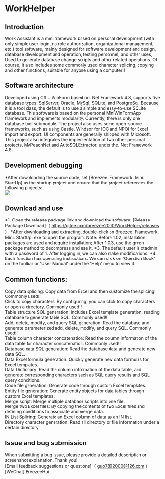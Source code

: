 # WorkHelper

##  Introduction    
Work Assistant is a mini framework based on personal development (with only simple user login, no role authorization, organizational management, etc.) tool software, mainly designed for software development and design, database development and operation, testing personnel, and other uses,
Used to generate database change scripts and other related operations. Of course, it also includes some commonly used character splicing, copying and other functions, suitable for anyone using a computer!!

##  Software architecture    
Developed using C# + WinForm based on. Net Framework 4.8, supports five database types: SqlServer, Oracle, MySql, SQLite, and PostgreSql. Because it is a tool class, the default is to use a simple and easy-to-use SQLite database.
This software is based on the personal MiniWinFormApp framework and implements modularity. Currently, there is only one database tool submodule. The project also uses some open-source frameworks, such as using Castle. Windsor for IOC and NPOI for Excel import and export.
UI components are generally shipped with Microsoft. This project also integrates the implementation of two other personal projects, MyPeachNet and AutoSQLExtractor, under the. Net Framework 4.8.

##  Development debugging    
*After downloading the source code, set [Breezee. Framework. Mini. StartUp] as the startup project and ensure that the project references the following projects:<br>
<img src="Projects that need to be referenced for Mini startup projects. png"/>

##  Download and use    
*1. Open the release package link and download the software:
[Release Package Download]（ https://gitee.com/breezee2000/WorkHelper/releases ）
*After downloading and extracting, double-click on Breezee. Framework. Mini. StartUp. exe to open the program.
Note: Before 1.02, installation packages are used and require installation; After 1.0.3, use the green package method to decompress and use it.
*3. The default user is xtadmin with a password of 1. After logging in, we can also make modifications.
*4. Each function has operating instructions. We can click on 'Question Book' on the toolbar or 'User Manual' under the 'Help' menu to view it.

##  Common functions:    
Copy data splicing: Copy data from Excel and then customize the splicing! Commonly used!!    
Click to copy characters: By configuring, you can click to copy characters or open a directory. Commonly used!!    
Table structure SQL generation: includes Excel template generation, reading database to generate table SQL. Commonly used!!    
Add, delete, modify, and query SQL generation: Read the database and generate parameterized add, delete, modify, and query SQL. Commonly used!!    
Table column character concatenation: Read the column information of the data table for character concatenation. Commonly used!!    
Database data SQL generation: Read the database data and generate new data SQL.    
Data Excel formula generation: Quickly generate new data formulas for Excel templates.    
Data Dictionary: Read the column information of the data table, and generate corresponding characters such as SQL query results and SQL query conditions.    
Code file generation: Generate code through custom Excel templates.    
Entity file generation: Generate entity objects for data tables through custom Excel templates.    
Merge script: Merge multiple database scripts into one file.    
Merge two Excel files: By copying the contents of two Excel files and defining conditions to associate and merge data.    
IN List Splicing: Generate an Excel column of data as an IN list.    
Directory character generation: Read all directory or file information under a certain directory.    

##  Issue and bug submission    
When submitting a bug issue, please provide a detailed description or screenshot explanation. Thank you!    
[Email feedback suggestions or questions]（ guo7892000@126.com ）    
[WeChat] BreezeeHui    